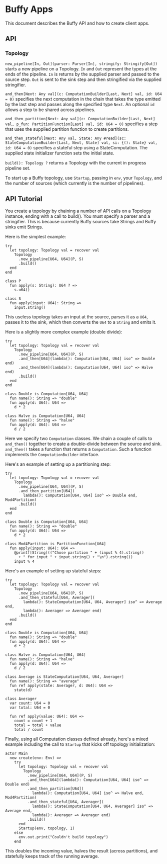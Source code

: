 # Buffy Apps

This document describes the Buffy API and how to create client apps.

## API

### Topology

`new_pipeline[In, Out](parser: Parser[In], stringify: Stringify[Out])`
  starts a new pipeline on a Topology. `In` and `Out` represent the types
  at the ends of the pipeline. `In` is returns by the supplied parser and passed to
  the source step. `Out` is sent to the sink step and then stringified
  via the supplied stringifier.

`and_then[Next: Any val](c: ComputationBuilder[Last, Next] val, id: U64 = 0)`
  specifies the next computation in the chain that takes the type emitted by
  the last step and passes along the specified type `Next`. An optional `id` allows
  a step to be shared across pipelines.

`and_then_partition[Next: Any val](c: ComputationBuilder[Last, Next] val, p_fun: PartitionFunction[Last] val, id: U64 = 0)`
  specifies a step that uses the supplied partition function to create partitions.

`and_then_stateful[Next: Any val, State: Any #read](sc: StateComputationBuilder[Last, Next, State] val, si: {(): State} val, id: U64 = 0)`
  specifies a stateful step using a StateComputation. The supplied state initializer function
  sets the initial state.

`build(): Topology ?`
  returns a Topology with the current in progress pipeline set.

To start up a Buffy topology, use `Startup`, passing in `env`, your `Topology`, and the
number of sources (which currently is the number of pipelines).


## API Tutorial

You create a topology by chaining a number of API calls on a Topology instance,
ending with a call to build().  You must specify a parser and a stringifier. This
is because currently Buffy sources take Strings and Buffy sinks emit Strings.

Here is the simplest example:

```
try
  let topology: Topology val = recover val
    Topology
      .new_pipeline[U64, U64](P, S)
      .build()
  end
end

class P
  fun apply(s: String): U64 ? =>
    s.u64()

class S
  fun apply(input: U64): String =>
    input.string()
```

This useless topology takes an input at the source, parses it as a `U64`, passes
it to the sink, which then converts the `U64` to a `String` and emits it.

Here is a slightly more complex example (double divide):

```
try
  let topology: Topology val = recover val
    Topology
      .new_pipeline[U64, U64](P, S)
      .and_then[U64](lambda(): Computation[U64, U64] iso^ => Double end)
      .and_then[U64](lambda(): Computation[U64, U64] iso^ => Halve end)
      .build()
  end
end

class Double is Computation[U64, U64]
  fun name(): String => "double"
  fun apply(d: U64): U64 =>
    d * 2

class Halve is Computation[U64, U64]
  fun name(): String => "halve"
  fun apply(d: U64): U64 =>
    d / 2
```

Here we specify two `Computation` classes. We chain a couple of calls to
`and_then()` together to create a double-divide between the source and
sink. `and_then()` takes a function that returns a `Computation`. Such a
function implements the `ComputationBuilder` interface.

Here's an example of setting up a partitioning step:
```
try
  let topology: Topology val = recover val
    Topology
      .new_pipeline[U64, U64](P, S)
      .and_then_partition[U64](
        lambda(): Computation[U64, U64] iso^ => Double end, Mod4Partition)
      .build()
  end
end

class Double is Computation[U64, U64]
  fun name(): String => "double"
  fun apply(d: U64): U64 =>
    d * 2

class Mod4Partition is PartitionFunction[U64]
  fun apply(input: U64): U64 =>
    @printf[String](("Chose partition " + (input % 4).string()
      + " for input " + input.string() + "\n").cstring())
    input % 4
```

Here's an example of setting up stateful steps:

```
try
  let topology: Topology val = recover val
    Topology
      .new_pipeline[U64, U64](P, S)
      .and_then_stateful[U64, Averager](
        lambda(): StateComputation[U64, U64, Averager] iso^ => Average end,
        lambda(): Averager => Averager end)
      .build()
  end
end

class Double is Computation[U64, U64]
  fun name(): String => "double"
  fun apply(d: U64): U64 =>
    d * 2

class Halve is Computation[U64, U64]
  fun name(): String => "halve"
  fun apply(d: U64): U64 =>
    d / 2

class Average is StateComputation[U64, U64, Averager]
  fun name(): String => "average"
  fun ref apply(state: Averager, d: U64): U64 =>
    state(d)

class Averager
  var count: U64 = 0
  var total: U64 = 0

  fun ref apply(value: U64): U64 =>
    count = count + 1
    total = total + value
    total / count
```

Finally, using all Computation classes defined already, here's a mixed example including
the call to `Startup` that kicks off topology initialization:

```
actor Main
  new create(env: Env) =>
    try
      let topology: Topology val = recover val
        Topology
          .new_pipeline[U64, U64](P, S)
          .and_then[U64](lambda(): Computation[U64, U64] iso^ => Double end)
          .and_then_partition[U64](
            lambda(): Computation[U64, U64] iso^ => Halve end, Mod4Partition)
          .and_then_stateful[U64, Averager](
            lambda(): StateComputation[U64, U64, Averager] iso^ => Average end,
            lambda(): Averager => Averager end)
          .build()
      end
      Startup(env, topology, 1)
    else
      env.out.print("Couldn't build topology")
    end
```

This doubles the incoming value, halves the result (across partitions), and statefully
keeps track of the running average.
